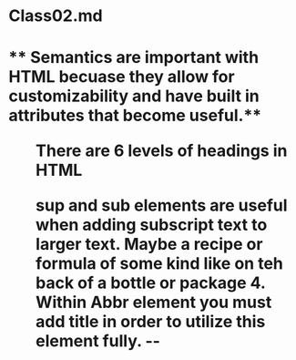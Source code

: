 <h1>Class02.md<h1>
** Semantics are important with HTML becuase they allow for customizability and have built in attributes that become useful.**
<ul>There are 6 levels of headings in HTML</ul>
<ul>sup and sub elements are useful when adding subscript text to larger text. Maybe a recipe or formula of some kind like on teh back of a bottle or package
4. Within Abbr element you must add title in order to utilize this element fully.
--
 
